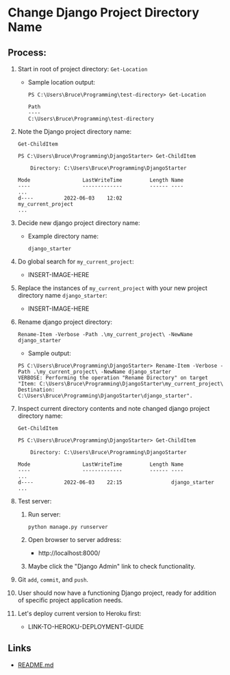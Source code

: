 # Change Django Project Directory Name

## Process:

1. Start in root of project directory:
        ```
        Get-Location
        ```
    * Sample location output:
        ```
        PS C:\Users\Bruce\Programming\test-directory> Get-Location

        Path
        ----
        C:\Users\Bruce\Programming\test-directory
        ```

1. Note the Django project directory name:
    ```
    Get-ChildItem
    ```
    ```
    PS C:\Users\Bruce\Programming\DjangoStarter> Get-ChildItem

        Directory: C:\Users\Bruce\Programming\DjangoStarter

    Mode                 LastWriteTime         Length Name
    ----                 -------------         ------ ----
    ...
    d----          2022-06-03    12:02                my_current_project
    ...
    ```

1. Decide new django project directory name:
    * Example directory name:
        ```
        django_starter
        ```

1. Do global search for `my_current_project`:
    * INSERT-IMAGE-HERE

1. Replace the instances of `my_current_project` with your new project directory name `django_starter`:
    * INSERT-IMAGE-HERE

1. Rename django project directory:
    ```
    Rename-Item -Verbose -Path .\my_current_project\ -NewName django_starter
    ```
    * Sample output:
    ```
    PS C:\Users\Bruce\Programming\DjangoStarter> Rename-Item -Verbose -Path .\my_current_project\ -NewName django_starter
    VERBOSE: Performing the operation "Rename Directory" on target "Item: C:\Users\Bruce\Programming\DjangoStarter\my_current_project\ Destination: C:\Users\Bruce\Programming\DjangoStarter\django_starter".
    ```

1. Inspect current directory contents and note changed django project directory name:
    ```
    Get-ChildItem
    ```
    ```
    PS C:\Users\Bruce\Programming\DjangoStarter> Get-ChildItem

        Directory: C:\Users\Bruce\Programming\DjangoStarter

    Mode                 LastWriteTime         Length Name
    ----                 -------------         ------ ----
    ...
    d----          2022-06-03    22:15                django_starter
    ...
    ```

1. Test server:
    1. Run server:
        ```
        python manage.py runserver
        ```
    
    1. Open browser to server address:
        * http://localhost:8000/
    
    1. Maybe click the "Django Admin" link to check functionality.

1. Git `add`, `commit`, and `push`.

1. User should now have a functioning Django project, ready for addition of specific project application needs.

1. Let's deploy current version to Heroku first:
    * LINK-TO-HEROKU-DEPLOYMENT-GUIDE

## Links
* [README.md](../README.md)